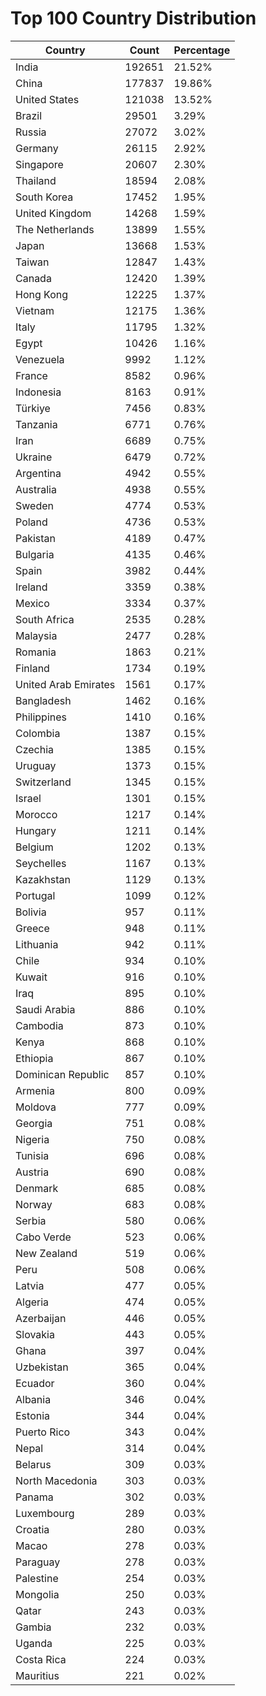 # Top 100 Country Distribution
| Country | Count | Percentage |
|----|----|----|
| India | 192651 | 21.52% |
| China | 177837 | 19.86% |
| United States | 121038 | 13.52% |
| Brazil | 29501 | 3.29% |
| Russia | 27072 | 3.02% |
| Germany | 26115 | 2.92% |
| Singapore | 20607 | 2.30% |
| Thailand | 18594 | 2.08% |
| South Korea | 17452 | 1.95% |
| United Kingdom | 14268 | 1.59% |
| The Netherlands | 13899 | 1.55% |
| Japan | 13668 | 1.53% |
| Taiwan | 12847 | 1.43% |
| Canada | 12420 | 1.39% |
| Hong Kong | 12225 | 1.37% |
| Vietnam | 12175 | 1.36% |
| Italy | 11795 | 1.32% |
| Egypt | 10426 | 1.16% |
| Venezuela | 9992 | 1.12% |
| France | 8582 | 0.96% |
| Indonesia | 8163 | 0.91% |
| Türkiye | 7456 | 0.83% |
| Tanzania | 6771 | 0.76% |
| Iran | 6689 | 0.75% |
| Ukraine | 6479 | 0.72% |
| Argentina | 4942 | 0.55% |
| Australia | 4938 | 0.55% |
| Sweden | 4774 | 0.53% |
| Poland | 4736 | 0.53% |
| Pakistan | 4189 | 0.47% |
| Bulgaria | 4135 | 0.46% |
| Spain | 3982 | 0.44% |
| Ireland | 3359 | 0.38% |
| Mexico | 3334 | 0.37% |
| South Africa | 2535 | 0.28% |
| Malaysia | 2477 | 0.28% |
| Romania | 1863 | 0.21% |
| Finland | 1734 | 0.19% |
| United Arab Emirates | 1561 | 0.17% |
| Bangladesh | 1462 | 0.16% |
| Philippines | 1410 | 0.16% |
| Colombia | 1387 | 0.15% |
| Czechia | 1385 | 0.15% |
| Uruguay | 1373 | 0.15% |
| Switzerland | 1345 | 0.15% |
| Israel | 1301 | 0.15% |
| Morocco | 1217 | 0.14% |
| Hungary | 1211 | 0.14% |
| Belgium | 1202 | 0.13% |
| Seychelles | 1167 | 0.13% |
| Kazakhstan | 1129 | 0.13% |
| Portugal | 1099 | 0.12% |
| Bolivia | 957 | 0.11% |
| Greece | 948 | 0.11% |
| Lithuania | 942 | 0.11% |
| Chile | 934 | 0.10% |
| Kuwait | 916 | 0.10% |
| Iraq | 895 | 0.10% |
| Saudi Arabia | 886 | 0.10% |
| Cambodia | 873 | 0.10% |
| Kenya | 868 | 0.10% |
| Ethiopia | 867 | 0.10% |
| Dominican Republic | 857 | 0.10% |
| Armenia | 800 | 0.09% |
| Moldova | 777 | 0.09% |
| Georgia | 751 | 0.08% |
| Nigeria | 750 | 0.08% |
| Tunisia | 696 | 0.08% |
| Austria | 690 | 0.08% |
| Denmark | 685 | 0.08% |
| Norway | 683 | 0.08% |
| Serbia | 580 | 0.06% |
| Cabo Verde | 523 | 0.06% |
| New Zealand | 519 | 0.06% |
| Peru | 508 | 0.06% |
| Latvia | 477 | 0.05% |
| Algeria | 474 | 0.05% |
| Azerbaijan | 446 | 0.05% |
| Slovakia | 443 | 0.05% |
| Ghana | 397 | 0.04% |
| Uzbekistan | 365 | 0.04% |
| Ecuador | 360 | 0.04% |
| Albania | 346 | 0.04% |
| Estonia | 344 | 0.04% |
| Puerto Rico | 343 | 0.04% |
| Nepal | 314 | 0.04% |
| Belarus | 309 | 0.03% |
| North Macedonia | 303 | 0.03% |
| Panama | 302 | 0.03% |
| Luxembourg | 289 | 0.03% |
| Croatia | 280 | 0.03% |
| Macao | 278 | 0.03% |
| Paraguay | 278 | 0.03% |
| Palestine | 254 | 0.03% |
| Mongolia | 250 | 0.03% |
| Qatar | 243 | 0.03% |
| Gambia | 232 | 0.03% |
| Uganda | 225 | 0.03% |
| Costa Rica | 224 | 0.03% |
| Mauritius | 221 | 0.02% |
